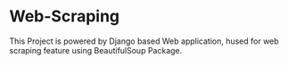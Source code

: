 # Web-Scraping
This Project is powered by Django based Web application, hused for web scraping feature using BeautifulSoup Package.
